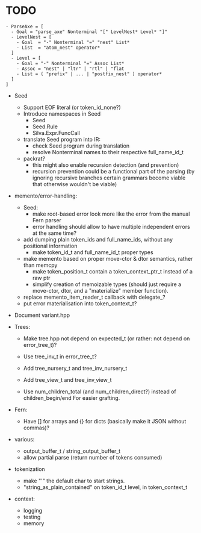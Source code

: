 # TODO

```silva.seed
- ParseAxe = [
  - Goal = "parse_axe" Nonterminal "[" LevelNest* Level* "]"
  - LevelNest = [
    - Goal  = "-" Nonterminal "=" "nest" List*
    - List  = "atom_nest" operator*
  ]
  - Level = [
    - Goal = "-" Nonterminal "=" Assoc List*
    - Assoc = "nest" | "ltr" | "rtl" | "flat
    - List = ( "prefix" | ... | "postfix_nest" ) operator*
  ]
]
```
* Seed
    * Support EOF literal (or token_id_none?)
    * Introduce namespaces in Seed
        * Seed
        * Seed.Rule
        * Silva.Expr.FuncCall
    * translate Seed program into IR:
        * check Seed program during translation
        * resolve Nonterminal names to their respective full_name_id_t
    * packrat?
        * this might also enable recursion detection (and prevention)
        * recursion prevention could be a functional part of the parsing
          (by ignoring recursive branches certain grammars become viable that
          otherwise wouldn't be viable)

* memento/error-handling:
    * Seed:
        * make root-based error look more like the error from the manual Fern parser
        * error handling should allow to have multiple independent errors at the same time?
    * add dumping plain token_ids and full_name_ids, without any positional information
        * make token_id_t and full_name_id_t proper types
    * make memento based on proper move-ctor & dtor semantics, rather than memcpy
        * make token_position_t contain a token_context_ptr_t instead of a raw ptr
        * simplify creation of memoizable types (should just require a move-ctor, dtor, and a
        "materialize" member function).
    * replace memento_item_reader_t callback with delegate_?
    * put error materialisation into token_context_t?

* Document variant.hpp

* Trees:
    * Make tree.hpp not depend on expected_t (or rather: not depend on error_tree_t)?
    * Use tree_inv_t in error_tree_t?
    * Add tree_nursery_t and tree_inv_nursery_t
    * Add tree_view_t and tree_inv_view_t

    * Use num_children_total (and num_children_direct?) instead of children_begin/end
      For easier grafting.

* Fern:
    * Have [] for arrays and {} for dicts (basically make it JSON without commas)?

* various:
    * output_buffer_t / string_output_buffer_t
    * allow partial parse (return number of tokens consumed)

* tokenization
    * make "'" the default char to start strings.
    * "string_as_plain_contained" on token_id_t level, in token_context_t

* context:
    * logging
    * testing
    * memory

